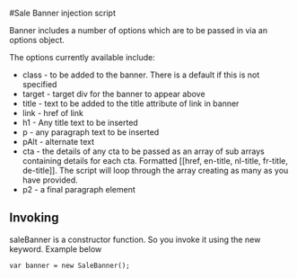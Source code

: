 

#Sale Banner injection script

Banner includes a number of options which are to be passed in via an options object.

The options currently available include:

* class - to be added to the banner. There is a default if this is not specified
* target - target div for the banner to appear above
* title - text to be added to the title attribute of link in banner
* link - href of link
* h1 - Any title text to be inserted
* p - any paragraph text to be inserted
* pAlt - alternate text
* cta - the details of any cta to be passed as an array of sub arrays containing details for each cta. Formatted [[href, en-title, nl-title, fr-title, de-title]]. The script will loop through the array creating as many as you have provided.
* p2 - a final paragraph element

## Invoking

saleBanner is a constructor function. So you invoke it using the new keyword. Example below

`var banner = new SaleBanner();`
